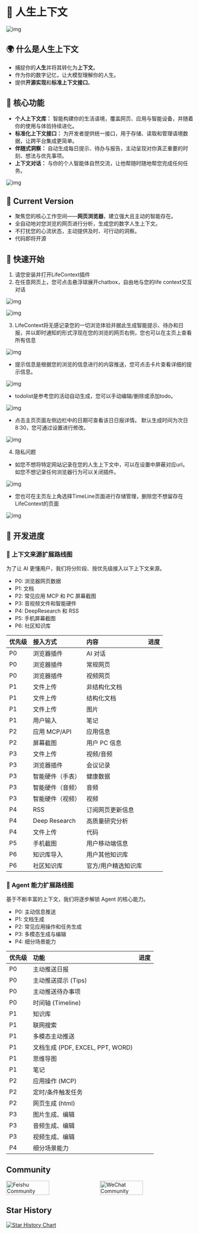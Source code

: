 # 🧠 人生上下文

![img](src/logo.jpg)

## 🌍 什么是人生上下文

- 捕捉你的**人生**并将其转化为**上下文**。
- 作为你的数字记忆，让大模型理解你的人生。
- 提供**开源实现**和**标准上下文接口**。

## 🎯 核心功能

- **个人上下文库：** 智能构建你的生活语境，覆盖网页、应用与智能设备，并随着你的使用与体验持续进化。
- **标准化上下文接口：** 为开发者提供统一接口，用于存储、读取和管理语境数据，让跨平台集成更简单。
- **伴随式洞察：** 自动生成每日提示、待办与报告，主动呈现对你真正重要的时刻、想法与优先事项。
- **上下文对话：** 与你的个人智能体自然交流，让他帮随时随地帮您完成任何任务。

![img](src/mindmap_zh.png)

## 🧩 Current Version

- 聚焦您的核心工作空间——**网页浏览器**，建立强大且主动的智能存在。
- 全自动地对您浏览的网页进行分析，生成您的数字人生上下文。
- 不打扰您的心流状态，主动提供及时、可行动的洞察。
- 代码即将开源

## **🚀** 快速开始

1. 请您安装并打开LifeContext插件
2. 在任意网页上，您可点击悬浮球展开chatbox，自由地与您的life context交互对话

![img](src/product01.png)

![img](src/product02.png)

3. LifeContext将无感记录您的一切浏览体验并据此生成智能提示、待办和日报，并以即时通知的形式浮现在您的浏览的网页右侧，您也可以在主页上查看所有信息

![img](src/product03.png)

- 提示信息是根据您的浏览的信息进行的内容推送，您可点击卡片查看详细的提示信息。

![img](src/product04.png)

- todolist是参考您的活动自动生成，您可以手动编辑/删除或添加todo。

![img](src/product05.png)

- 点击主页页面左侧边栏中的日期可查看该日日报详情。
默认生成时间为次日8:30，您可通过设置进行修改。

![img](src/product06.png)

4. 隐私问题

- 如您不想将特定网站记录在您的人生上下文中，可以在设置中屏蔽对应url。
如您不想记录任何浏览器行为可以关闭插件。

![img](src/product07.png)

- 您也可在主页左上角选择TimeLine页面进行存储管理，删除您不想留存在LifeContext的页面

![img](src/product08.png)

## 🤖 开发进度

### 🧰 上下文来源扩展路线图

为了让 AI 更懂用户，我们将分阶段、按优先级接入以下上下文来源。

- P0: 浏览器网页数据
- P1: 文档
- P2: 常见应用 MCP 和 PC 屏幕截图
- P3: 音视频文件和智能硬件
- P4: DeepResearch 和 RSS
- P5: 手机屏幕截图
- P6: 社区知识库

| 优先级 | 接入方式         | 内容                | 进度 |
| :----- | :--------------- | :------------------ | :--- |
| P0     | 浏览器插件       | AI 对话             |      |
| P0     | 浏览器插件       | 常规网页            |      |
| P0     | 浏览器插件       | 视频网页            |      |
| P1     | 文件上传         | 非结构化文档        |      |
| P1     | 文件上传         | 结构化文档          |      |
| P1     | 文件上传         | 图片                |      |
| P1     | 用户输入         | 笔记                |      |
| P2     | 应用 MCP/API     | 应用信息            |      |
| P2     | 屏幕截图         | 用户 PC 信息        |      |
| P3     | 文件上传         | 视频/音频           |      |
| P3     | 浏览器插件       | 会议记录            |      |
| P3     | 智能硬件（手表） | 健康数据            |      |
| P3     | 智能硬件（音频） | 音频                |      |
| P3     | 智能硬件（视频） | 视频                |      |
| P4     | RSS              | 订阅网页更新信息    |      |
| P4     | Deep Research    | 高质量研究分析      |      |
| P4     | 文件上传         | 代码                |      |
| P5     | 手机截图         | 用户移动端信息      |      |
| P6     | 知识库导入       | 用户其他知识库      |      |
| P6     | 社区知识库       | 官方/用户精选知识库 |      |

### 🧰 Agent 能力扩展路线图

基于不断丰富的上下文，我们将逐步解锁 Agent 的核心能力。

- P0: 主动信息推送
- P1: 文档生成
- P2: 常见应用操作和任务生成
- P3: 多模态生成与编辑
- P4: 细分场景能力

| 优先级 | 功能                             | 进度 |
| :----- | :------------------------------- | :--- |
| P0     | 主动推送日报                     |      |
| P0     | 主动推送提示 (Tips)              |      |
| P0     | 主动推送待办事项                 |      |
| P0     | 时间轴 (Timeline)                |      |
| P1     | 知识库                           |      |
| P1     | 联网搜索                         |      |
| P1     | 多模态主动推送                   |      |
| P1     | 文档生成 (PDF, EXCEL, PPT, WORD) |      |
| P1     | 思维导图                         |      |
| P1     | 笔记                             |      |
| P2     | 应用操作 (MCP)                   |      |
| P2     | 定时/条件触发任务                |      |
| P2     | 网页生成 (html)                  |      |
| P3     | 图片生成、编辑                   |      |
| P3     | 音频生成、编辑                   |      |
| P3     | 视频生成、编辑                   |      |
| P4     | 细分场景能力                     |      |

## Community

<div style="display: flex; gap: 10px;">
    <img src="src/feishu.png" alt="Feishu Community" style="width: 48%; max-width: 500px; height: auto;">
    <img src="src/wechat.png" alt="WeChat Community" style="width: 48%; max-width: 500px; height: auto;">
</div>

## Star History

[![Star History Chart](https://api.star-history.com/svg?repos=LifeContext/lifecontext&type=date&legend=top-left)](https://www.star-history.com/#LifeContext/lifecontext&type=date&legend=top-left)
